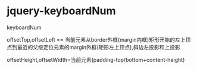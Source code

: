 # jquery-keyboardNum
keyboardNum

offsetTop,offsetLeft  == 当前元素从border外框(margin内框)矩形开始的左上顶点到最近的父级定位元素的margin外框(矩形左上顶点),斜边左投影和上投影

offsetHeight,offsetWidth=当前元素(padding-top/bottom+content-height)
